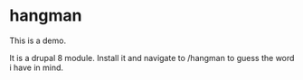 # hangman

This is a demo.

It is a drupal 8 module. Install it and navigate to /hangman to guess the word i have in mind.
